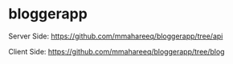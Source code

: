 # bloggerapp

Server Side: https://github.com/mmahareeq/bloggerapp/tree/api


Client Side: https://github.com/mmahareeq/bloggerapp/tree/blog

